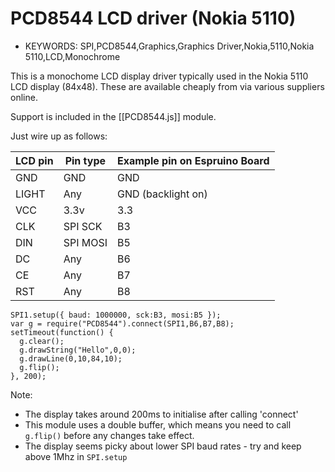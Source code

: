 <!--- Copyright (c) 2013 Gordon Williams, Pur3 Ltd. See the file LICENSE for copying permission. -->
PCD8544 LCD driver (Nokia 5110)
=======================

* KEYWORDS: SPI,PCD8544,Graphics,Graphics Driver,Nokia,5110,Nokia 5110,LCD,Monochrome

This is a monochome LCD display driver typically used in the Nokia 5110 LCD display (84x48). These are available cheaply from via various suppliers online.

Support is included in the [[PCD8544.js]] module.

Just wire up as follows:

| LCD pin | Pin type | Example pin on Espruino Board |
|---------|----------|-------------------------------|
|  GND    | GND      | GND                           |
|  LIGHT  | Any      | GND (backlight on)            |
|  VCC    | 3.3v     | 3.3                           |
|  CLK    | SPI SCK  | B3                            |
|  DIN    | SPI MOSI | B5                            |
|  DC     | Any      | B6                            |
|  CE     | Any      | B7                            |
|  RST    | Any      | B8                            |

```
SPI1.setup({ baud: 1000000, sck:B3, mosi:B5 });
var g = require("PCD8544").connect(SPI1,B6,B7,B8);
setTimeout(function() {
  g.clear();
  g.drawString("Hello",0,0);
  g.drawLine(0,10,84,10);
  g.flip();
}, 200);
```

Note:

* The display takes around 200ms to initialise after calling 'connect'
* This module uses a double buffer, which means you need to call ```g.flip()``` before any changes take effect.
* The display seems picky about lower SPI baud rates - try and keep above 1Mhz in ```SPI.setup```
